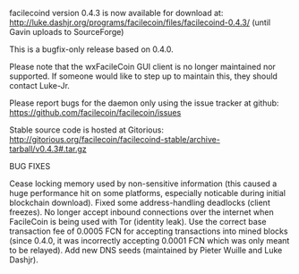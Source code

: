 facilecoind version 0.4.3 is now available for download at:
http://luke.dashjr.org/programs/facilecoin/files/facilecoind-0.4.3/ (until Gavin uploads to SourceForge)

This is a bugfix-only release based on 0.4.0.

Please note that the wxFacileCoin GUI client is no longer maintained nor supported. If someone would like to step up to maintain this, they should contact Luke-Jr.

Please report bugs for the daemon only using the issue tracker at github:
https://github.com/facilecoin/facilecoin/issues

Stable source code is hosted at Gitorious:
http://gitorious.org/facilecoin/facilecoind-stable/archive-tarball/v0.4.3#.tar.gz

BUG FIXES

Cease locking memory used by non-sensitive information (this caused a huge performance hit on some platforms, especially noticable during initial blockchain download).
Fixed some address-handling deadlocks (client freezes).
No longer accept inbound connections over the internet when FacileCoin is being used with Tor (identity leak).
Use the correct base transaction fee of 0.0005 FCN for accepting transactions into mined blocks (since 0.4.0, it was incorrectly accepting 0.0001 FCN which was only meant to be relayed).
Add new DNS seeds (maintained by Pieter Wuille and Luke Dashjr).

